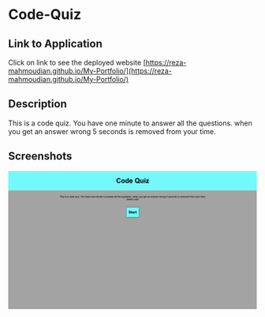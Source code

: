 # Code-Quiz

## Link to Application
Click on link to see the deployed website [https://reza-mahmoudian.github.io/My-Portfolio/](https://reza-mahmoudian.github.io/My-Portfolio/)


## Description

This is a code quiz. You have one minute to answer all the questions. when you get an answer wrong 5 seconds is removed from your time.

## Screenshots
![screenshot of the home Page](img/Screen-Shot.png)
